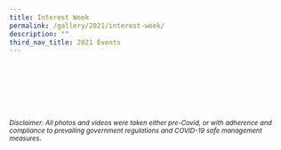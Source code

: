 ```yaml
---
title: Interest Week
permalink: /gallery/2021/interest-week/
description: ""
third_nav_title: 2021 Events
---
```





<br><br><br><br><br><br>
<sup>_Disclaimer: All photos and videos were taken either pre-Covid, or with adherence and compliance to prevailing government regulations and COVID-19 safe management measures._</sup>